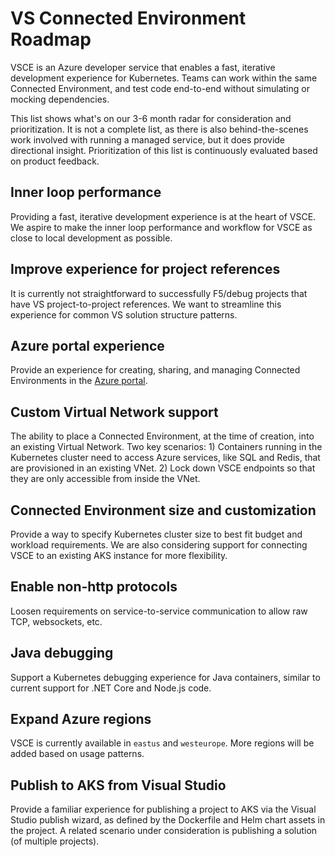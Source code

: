 # VS Connected Environment Roadmap
VSCE is an Azure developer service that enables a fast, iterative development experience for Kubernetes. Teams can work within the same Connected Environment, and test code end-to-end without simulating or mocking dependencies.

This list shows what's on our 3-6 month radar for consideration and prioritization. It is not a complete list, as there is also behind-the-scenes work involved with running a managed service, but it does provide directional insight. Prioritization of this list is continuously evaluated based on product feedback.


## Inner loop performance
Providing a fast, iterative development experience is at the heart of VSCE. We aspire to make the inner loop performance and workflow for VSCE as close to local development as possible.
 
## Improve experience for project references
It is currently not straightforward to successfully F5/debug projects that have VS project-to-project references. We want to streamline this experience for common VS solution structure patterns.
 
## Azure portal experience
Provide an experience for creating, sharing, and managing Connected Environments in the [Azure portal](https://portal.azure.com).
 
## Custom Virtual Network support
The ability to place a Connected Environment, at the time of creation, into an existing Virtual Network. Two key scenarios: 1) Containers running in the Kubernetes cluster need to access Azure services, like SQL and Redis, that are provisioned in an existing VNet. 2) Lock down VSCE endpoints so that they are only accessible from inside the VNet.
 
## Connected Environment size and customization
Provide a way to specify Kubernetes cluster size to best fit budget and workload requirements. We are also considering support for connecting VSCE to an existing AKS instance for more flexibility. 

## Enable non-http protocols
Loosen requirements on service-to-service communication to allow raw TCP, websockets, etc.

## Java debugging
Support a Kubernetes debugging experience for Java containers, similar to current support for .NET Core and Node.js code.
 
## Expand Azure regions
VSCE is currently available in `eastus` and `westeurope`. More regions will be added based on usage patterns.
 
## Publish to AKS from Visual Studio
Provide a familiar experience for publishing a project to AKS via the Visual Studio publish wizard, as defined by the Dockerfile and Helm chart assets in the project. A related scenario under consideration is publishing a solution (of multiple projects).
